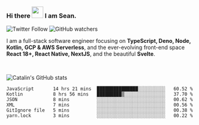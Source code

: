 ### Hi there <img src="https://raw.githubusercontent.com/MartinHeinz/MartinHeinz/master/wave.gif" width="30" /> I am Sean.

![Twitter Follow](https://img.shields.io/twitter/follow/JuniorDEVed?style=social)  ![GitHub watchers](https://img.shields.io/github/watchers/JuniorDEVed/JuniorDEVed?style=social)

 I am a full-stack software engineer focusing on **TypeScript, Deno, Node, Kotlin, GCP & AWS Serverless**, and the ever-evolving front-end space **React 18+, React Native, NextJS**, and the beautiful **Svelte**.
 
 <br>
 
 ![Catalin's GitHub stats](https://github-readme-stats.vercel.app/api?username=algoflows&theme=vue-dark)
 
 <!--START_SECTION:waka-->

```text
JavaScript       14 hrs 21 mins  ███████████████░░░░░░░░░░   60.52 %
Kotlin           8 hrs 56 mins   █████████▒░░░░░░░░░░░░░░░   37.70 %
JSON             8 mins          ░░░░░░░░░░░░░░░░░░░░░░░░░   00.62 %
XML              7 mins          ░░░░░░░░░░░░░░░░░░░░░░░░░   00.56 %
GitIgnore file   5 mins          ░░░░░░░░░░░░░░░░░░░░░░░░░   00.38 %
yarn.lock        3 mins          ░░░░░░░░░░░░░░░░░░░░░░░░░   00.22 %
```

<!--END_SECTION:waka-->
